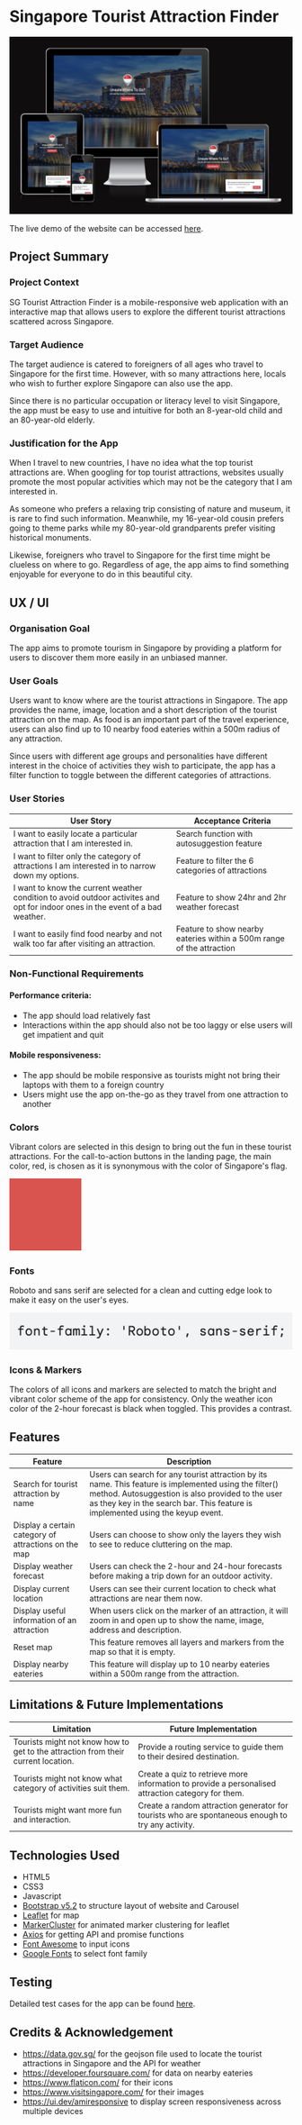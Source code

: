 # Singapore Tourist Attraction Finder

![mobile-responsiveness](https://github.com/jarednjk/map-project-tourist-attractions/blob/main/img/readme/mobile_responsiveness.png)

The live demo of the website can be accessed [here](https://sg-tourist-attraction-finder.netlify.app/index.html).

## Project Summary

### Project Context

SG Tourist Attraction Finder is a mobile-responsive web application with an interactive map that allows users to explore the different tourist attractions scattered across Singapore.

### Target Audience

The target audience is catered to foreigners of all ages who travel to Singapore for the first time. However, with so many attractions here, locals who wish to further explore Singapore can also use the app. 

Since there is no particular occupation or literacy level to visit Singapore, the app must be easy to use and intuitive for both an 8-year-old child and an 80-year-old elderly.

### Justification for the App

When I travel to new countries, I have no idea what the top tourist attractions are. When googling for top tourist attractions, websites usually promote the most popular activities which may not be the category that I am interested in. 

As someone who prefers a relaxing trip consisting of nature and museum, it is rare to find such information. Meanwhile, my 16-year-old cousin prefers going to theme parks while my 80-year-old grandparents prefer visiting historical monuments.

Likewise, foreigners who travel to Singapore for the first time might be clueless on where to go. Regardless of age, the app aims to find something enjoyable for everyone to do in this beautiful city.

## UX / UI

### Organisation Goal

The app aims to promote tourism in Singapore by providing a platform for users to discover them more easily in an unbiased manner.

### User Goals

Users want to know where are the tourist attractions in Singapore. The app provides the name, image, location and a short description of the tourist attraction on the map. As food is an important part of the travel experience, users can also find up to 10 nearby food eateries within a 500m radius of any attraction. 

Since users with different age groups and personalities have different interest in the choice of activities they wish to participate, the app has a filter function to toggle between the different categories of attractions.

### User Stories

| User Story | Acceptance Criteria |
| ----------- | ----------- |
| I want to easily locate a particular attraction that I am interested in. | Search function with autosuggestion feature |
| I want to filter only the category of attractions I am interested in to narrow down my options. | Feature to filter the 6 categories of attractions |
| I want to know the current weather condition to avoid outdoor activites and opt for indoor ones in the event of a bad weather. | Feature to show 24hr and 2hr weather forecast |
| I want to easily find food nearby and not walk too far after visiting an attraction. | Feature to show nearby eateries within a 500m range of the attraction |

### Non-Functional Requirements

#### Performance criteria:
- The app should load relatively fast
- Interactions within the app should also not be too laggy or else users will get impatient and quit

#### Mobile responsiveness:
- The app should be mobile responsive as tourists might not bring their laptops with them to a foreign country
- Users might use the app on-the-go as they travel from one attraction to another

### Colors

Vibrant colors are selected in this design to bring out the fun in these tourist attractions. For the call-to-action buttons in the landing page, the main color, red, is chosen as it is synonymous with the color of Singapore's flag.

![#d9534f](https://github.com/jarednjk/map-project-tourist-attractions/blob/main/img/readme/D9534F%20color.jpeg)

### Fonts

Roboto and sans serif are selected for a clean and cutting edge look to make it easy on the user's eyes.

![roboto](https://github.com/jarednjk/map-project-tourist-attractions/blob/main/img/readme/roboto_font.png)

### Icons & Markers

The colors of all icons and markers are selected to match the bright and vibrant color scheme of the app for consistency. Only the weather icon color of the 2-hour forecast is black when toggled. This provides a contrast.

## Features

| Feature | Description |
| ----------- | ----------- |
| Search for tourist attraction by name | Users can search for any tourist attraction by its name. This feature is implemented using the filter() method. Autosuggestion is also provided to the user as they key in the search bar. This feature is implemented using the keyup event. |
| Display a certain category of attractions on the map | Users can choose to show only the layers they wish to see to reduce cluttering on the map. |
| Display weather forecast | Users can check the 2-hour and 24-hour forecasts before making a trip down for an outdoor activity. |
| Display current location | Users can see their current location to check what attractions are near them now. |
| Display useful information of an attraction | When users click on the marker of an attraction, it will zoom in and open up to show the name, image, address and description. |
| Reset map | This feature removes all layers and markers from the map so that it is empty. |
| Display nearby eateries | This feature will display up to 10 nearby eateries within a 500m range from the attraction. |

## Limitations & Future Implementations

| Limitation | Future Implementation |
| ----------- | ----------- |
| Tourists might not know how to get to the attraction from their current location. | Provide a routing service to guide them to their desired destination. |
| Tourists might not know what category of activities suit them. | Create a quiz to retrieve more information to provide a personalised attraction category for them. |
| Tourists might want more fun and interaction. | Create a random attraction generator for tourists who are spontaneous enough to try any activity. |

## Technologies Used

- HTML5
- CSS3
- Javascript
- [Bootstrap v5.2](https://getbootstrap.com/) to structure layout of website and Carousel
- [Leaflet](leafletjs.com) for map
- [MarkerCluster](https://www.npmjs.com/package/leaflet.markercluster) for animated marker clustering for leaflet
- [Axios](https://github.com/axios/axios) for getting API and promise functions
- [Font Awesome](https://fontawesome.com/icons) to input icons
- [Google Fonts](https://fonts.google.com/) to select font family

## Testing

Detailed test cases for the app can be found [here](https://github.com/jarednjk/map-project-tourist-attractions/blob/main/img/readme/leaflet_map_test_case.pdf).

## Credits & Acknowledgement

- https://data.gov.sg/ for the geojson file used to locate the tourist attractions in Singapore and the API for weather
- https://developer.foursquare.com/ for data on nearby eateries
- https://www.flaticon.com/ for their icons
- https://www.visitsingapore.com/ for their images
- https://ui.dev/amiresponsive to display screen responsiveness across multiple devices